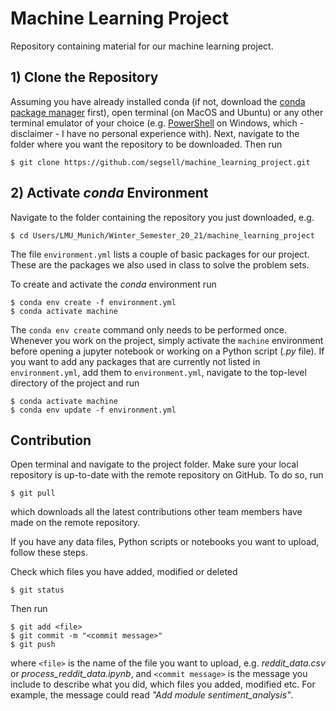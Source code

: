 # Machine Learning Project
Repository containing material for our machine learning project. 

## 1) Clone the Repository
Assuming you have already installed conda (if not, download the [conda package manager](https://docs.conda.io/en/latest/) first), 
open terminal (on MacOS and Ubuntu) or any other terminal emulator of your choice (e.g. [PowerShell](https://docs.microsoft.com/en-us/powershell/) on Windows, which - disclaimer - I have no personal experience with). Next, navigate to the folder where you want the repository to be downloaded. Then run

```console
$ git clone https://github.com/segsell/machine_learning_project.git
```


## 2) Activate *conda* Environment
Navigate to the folder containing the repository you just downloaded, e.g.

```console
$ cd Users/LMU_Munich/Winter_Semester_20_21/machine_learning_project
```

The file ``environment.yml`` lists a couple of basic packages for our project. 
These are the packages we also used in class to solve the problem sets.

To create and activate the *conda* environment run

```console
$ conda env create -f environment.yml
$ conda activate machine
```

The ```conda env create``` command only needs to be performed once. Whenever you work on the project, simply activate 
the ```machine``` environment before opening a jupyter notebook or working on a Python script (*.py* file). 
If you want to add any packages that are currently not listed in ``environment.yml``, add them to ``environment.yml``, navigate to the top-level directory of the project and run

```console
$ conda activate machine
$ conda env update -f environment.yml
```

## Contribution
Open terminal and navigate to the project folder. 
Make sure your local repository is up-to-date with the remote repository on GitHub. 
To do so, run

```console
$ git pull
```

which downloads all the latest contributions other team members have made on the remote repository.


If you have any data files, Python scripts or notebooks you want to upload, follow these steps.

Check which files you have added, modified or deleted

```console
$ git status
```

Then run

```console
$ git add <file>
$ git commit -m "<commit message>"
$ git push 
```

where ```<file>``` is the name of the file you want to upload, e.g. *reddit_data.csv* or *process_reddit_data.ipynb*,
and ```<commit message>``` is the message you include to describe what you did, which files you added, modified etc. 
For example, the message could read *"Add module sentiment_analysis"*.


